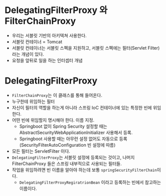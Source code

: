 # DelegatingFilterProxy 와 FilterChainProxy

- 우리는 서블릿 기반의 아키텍쳐 사용한다.
- 서블릿 컨테이너 = Tomcat
- 서블릿 컨테이너는 서블릿 스펙을 지원하고, 서블릿 스펙에는 필터(Servlet Filter)라는 개념이 있다.
- 요청을 앞뒤로 일을 하는 인터셉터 개념

# DelegatingFilterProxy
- `FilterChainProxy`는 이 클래스를 통해 들어온다.
- 누구한테 위임하는 필터
- 자신이 필터의 역할을 하는게 아니라 스프링 IoC 컨테이너에 있는 특정한 빈에 위임한다.
- 어떤 빈에 위임할지 명시해야 한다. 이름 지정.
  - Springboot 없이 Spring Security 설정할 때는 AbstractSecurityWebApplicationInitializer 사용해서 등록.
  - Springboot 사용할 때는 아무런 설정 없어도 자동으로 등록 (SecurityFilterAutoConfiguration 빈 설정에 따름)
- 모든 필터는 ServletFilter 이다.
- `DelegatingFilterProxy`는 서블릿 설정에 등록되는 것이고, 나머지 FilterChainProxy 들은 스프링 내부적으로 사용되는 필터들.
- 작업을 위임하려면 빈 이름을 알아야 하는데 보통 `springSecurityFilterChain`이다.
  - `DelegatingFilterProxyRegiratrionBean` 이라고 등록하는 빈에서 참고하는 이름이다.
